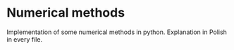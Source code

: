 # Numerical methods
Implementation of some numerical methods in python.
Explanation in Polish in every file.
